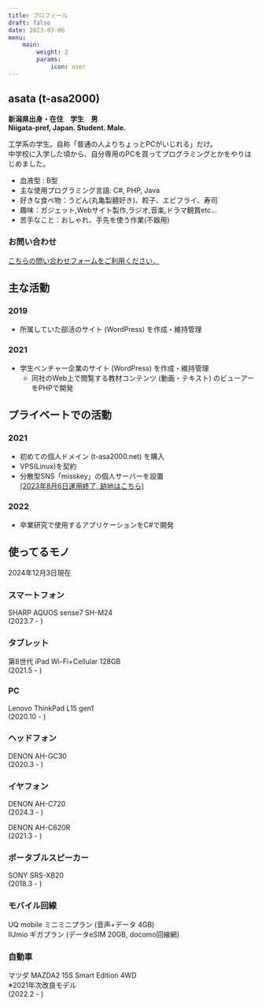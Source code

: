 ```yaml
---
title: プロフィール
draft: false
date: 2023-03-06
menu:
    main: 
        weight: 2
        params:
            icon: user
---
```


## asata (t-asa2000)
**新潟県出身・在住　学生　男  
Niigata-pref, Japan. Student. Male.**

工学系の学生。自称「普通の人よりちょっとPCがいじれる」だけ。  
中学校に入学した頃から、自分専用のPCを買ってプログラミングとかをやりはじめました。

* 血液型 : B型
* 主な使用プログラミング言語: C#, PHP, Java
* 好きな食べ物：うどん(丸亀製麺好き)、餃子、エビフライ、寿司
* 趣味：ガジェット,Webサイト製作,ラジオ,音楽,ドラマ観賞etc... 
* 苦手なこと：おしゃれ、手先を使う作業(不器用)

### お問い合わせ

[こちらの問い合わせフォームをご利用ください．](https://forms.gle/EiWydB9utuZktf4Y6)

## 主な活動

### 2019
* 所属していた部活のサイト (WordPress) を作成・維持管理

### 2021

* 学生ベンチャー企業のサイト (WordPress) を作成・維持管理
  * 同社のWeb上で閲覧する教材コンテンツ (動画・テキスト) のビューアーをPHPで開発

## プライベートでの活動

### 2021

* 初めての個人ドメイン (t-asa2000.net) を購入
* VPS(Linux)を契約
* 分散型SNS「misskey」の個人サーバーを設置  
  [(2023年8月6日運用終了, 跡地はこちら)](https://misskey.t-asa2000.net)

### 2022
* 卒業研究で使用するアプリケーションをC#で開発

## 使ってるモノ

2024年12月3日現在

### スマートフォン
SHARP AQUOS sense7 SH-M24  
(2023.7 - )

### タブレット
第8世代 iPad Wi-Fi+Cellular 128GB  
(2021.5 - )

### PC
Lenovo ThinkPad L15 gen1  
(2020.10 - )

### ヘッドフォン

DENON AH-GC30  
(2020.3 - )

### イヤフォン

DENON AH-C720  
(2024.3 - )

DENON AH-C620R  
(2021.3 - )

### ポータブルスピーカー

SONY SRS-XB20  
(2018.3 - )

### モバイル回線
UQ mobile ミニミニプラン (音声+データ 4GB)  
IIJmio ギガプラン (データeSIM 20GB, docomo回線網)

### 自動車

マツダ MAZDA2 15S Smart Edition 4WD  
※2021年次改良モデル  
(2022.2 - )